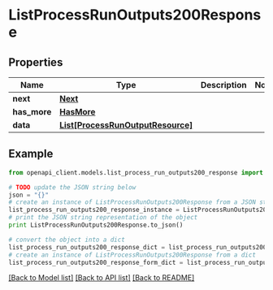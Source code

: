 # ListProcessRunOutputs200Response


## Properties
Name | Type | Description | Notes
------------ | ------------- | ------------- | -------------
**next** | [**Next**](Next.md) |  | 
**has_more** | [**HasMore**](HasMore.md) |  | 
**data** | [**List[ProcessRunOutputResource]**](ProcessRunOutputResource.md) |  | 

## Example

```python
from openapi_client.models.list_process_run_outputs200_response import ListProcessRunOutputs200Response

# TODO update the JSON string below
json = "{}"
# create an instance of ListProcessRunOutputs200Response from a JSON string
list_process_run_outputs200_response_instance = ListProcessRunOutputs200Response.from_json(json)
# print the JSON string representation of the object
print ListProcessRunOutputs200Response.to_json()

# convert the object into a dict
list_process_run_outputs200_response_dict = list_process_run_outputs200_response_instance.to_dict()
# create an instance of ListProcessRunOutputs200Response from a dict
list_process_run_outputs200_response_form_dict = list_process_run_outputs200_response.from_dict(list_process_run_outputs200_response_dict)
```
[[Back to Model list]](../README.md#documentation-for-models) [[Back to API list]](../README.md#documentation-for-api-endpoints) [[Back to README]](../README.md)


